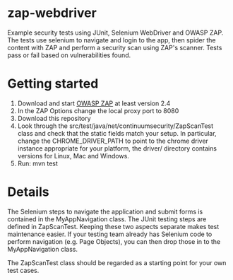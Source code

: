 zap-webdriver
=============
Example security tests using JUnit, Selenium WebDriver and OWASP ZAP. 
The tests use selenium to navigate and login to the app, then spider the content with ZAP and perform a security scan using ZAP's scanner.  Tests pass or fail based on vulnerabilities found.

Getting started
===============

1. Download and start [OWASP ZAP](https://code.google.com/p/zaproxy/wiki/Downloads?tm=2) at least version 2.4 
3. In the ZAP Options change the local proxy port to 8080
4. Download this repository
5. Look through the src/test/java/net/continuumsecurity/ZapScanTest class and check that the static fields match your setup.  In particular, change the CHROME_DRIVER_PATH to point to the chrome driver instance appropriate for your platform, the driver/ directory contains versions for Linux, Mac and Windows.
5. Run: mvn test

Details
=======
The Selenium steps to navigate the application and submit forms is contained in the MyAppNavigation class.  The JUnit testing steps are defined in ZapScanTest.
Keeping these two aspects separate makes test maintenance easier.  If your testing team already has Selenium code to perform navigation (e.g. Page Objects), you can then drop those in to the MyAppNavigation class.

The ZapScanTest class should be regarded as a starting point for your own test cases.




